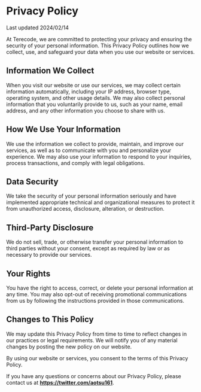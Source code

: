 # Privacy Policy

Last updated 2024/02/14

At Terecode, we are committed to protecting your privacy and ensuring the security of your personal information. This Privacy Policy outlines how we collect, use, and safeguard your data when you use our website or services.

## Information We Collect

When you visit our website or use our services, we may collect certain information automatically, including your IP address, browser type, operating system, and other usage details. We may also collect personal information that you voluntarily provide to us, such as your name, email address, and any other information you choose to share with us.

## How We Use Your Information

We use the information we collect to provide, maintain, and improve our services, as well as to communicate with you and personalize your experience. We may also use your information to respond to your inquiries, process transactions, and comply with legal obligations.

## Data Security

We take the security of your personal information seriously and have implemented appropriate technical and organizational measures to protect it from unauthorized access, disclosure, alteration, or destruction.

## Third-Party Disclosure

We do not sell, trade, or otherwise transfer your personal information to third parties without your consent, except as required by law or as necessary to provide our services.

## Your Rights

You have the right to access, correct, or delete your personal information at any time. You may also opt-out of receiving promotional communications from us by following the instructions provided in those communications.

## Changes to This Policy

We may update this Privacy Policy from time to time to reflect changes in our practices or legal requirements. We will notify you of any material changes by posting the new policy on our website.

By using our website or services, you consent to the terms of this Privacy Policy.

If you have any questions or concerns about our Privacy Policy, please contact us at **https://twitter.com/aotsu161**.